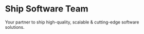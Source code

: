 # Ship Software Team
 Your partner to ship high-quality, scalable & cutting-edge software solutions.
